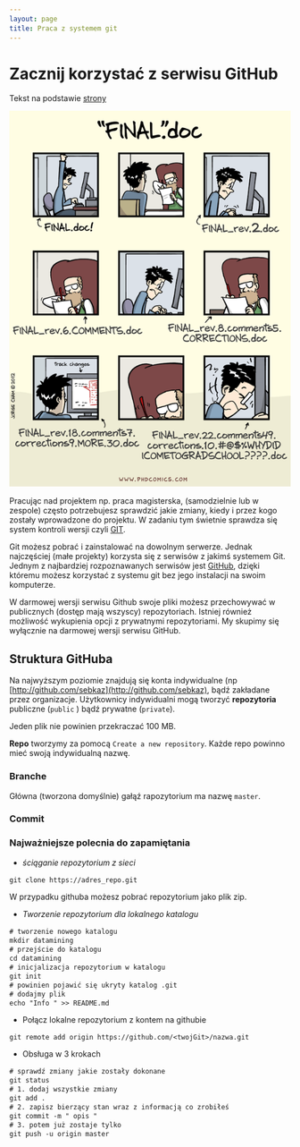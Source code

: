 ```yaml
---
layout: page
title: Praca z systemem git
---
```


# Zacznij korzystać z serwisu GitHub

Tekst na podstawie [strony](http://pbiecek.github.io/Przewodnik/Programowanie/jak_korzystac_z_serwisu_github_i_waffle.html)


![Final](\img\final.gif)

Pracując nad projektem np. praca magisterska, (samodzielnie lub w zespole) często potrzebujesz sprawdzić jakie zmiany, kiedy i przez kogo zostały wprowadzone do projektu. W zadaniu tym świetnie sprawdza się system kontroli wersji czyli [GIT](https://git-scm.com). 

Git możesz pobrać i zainstalować na dowolnym serwerze. Jednak najczęściej (małe projekty) korzysta się z serwisów z jakimś systemem Git. Jednym z najbardziej rozpoznawanych serwisów jest [GitHub](www.github.com), dzięki któremu możesz korzystać z systemu git bez jego instalacji na swoim komputerze.

W darmowej wersji serwisu Github swoje pliki możesz przechowywać w publicznych (dostęp mają wszyscy) repozytoriach. Istniej również możliwość wykupienia opcji z prywatnymi repozytoriami. 
My skupimy się wyłącznie na darmowej wersji serwisu GitHub.

## Struktura GitHuba

Na najwyższym poziomie znajdują się konta indywidualne (np [http://github.com/sebkaz](http://github.com/sebkaz), bądź zakładane przez organizacje. Użytkownicy indywidualni mogą tworzyć **repozytoria** publiczne (`public` ) bądź prywatne (`private`). 

Jeden plik nie powinien przekraczać 100 MB.

**Repo** tworzymy za pomocą `Create a new repository`. Każde repo powinno mieć swoją indywidualną nazwę. 

### Branche

Główna (tworzona domyślnie) gałąź rapozytorium ma nazwę `master`.

### Commit



### Najważniejsze polecnia do zapamiętania

* _ściąganie repozytorium z sieci_

```{bash}
git clone https://adres_repo.git
```

W przypadku githuba możesz pobrać repozytorium jako plik zip.

* _Tworzenie repozytorium dla lokalnego katalogu_

```{bash}
# tworzenie nowego katalogu
mkdir datamining
# przejście do katalogu
cd datamining
# inicjalizacja repozytorium w katalogu
git init
# powinien pojawić się ukryty katalog .git
# dodajmy plik
echo "Info " >> README.md
```

* Połącz lokalne repozytorium z kontem na githubie

```{bash}
git remote add origin https://github.com/<twojGit>/nazwa.git
```

* Obsługa w 3 krokach

```{bash}
# sprawdź zmiany jakie zostały dokonane
git status
# 1. dodaj wszystkie zmiany
git add .
# 2. zapisz bierzący stan wraz z informacją co zrobiłeś
git commit -m " opis "
# 3. potem już zostaje tylko
git push -u origin master
```
